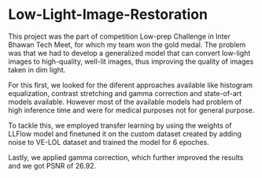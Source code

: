 # Low-Light-Image-Restoration
This project was the part of competition Low-prep Challenge in Inter Bhawan Tech Meet, for which my team won the gold medal. The problem was that we had to develop a generalized model that can convert low-light images to high-quality, well-lit images, thus improving the quality of images taken in dim light.

For this first, we looked for the diferent approaches available like histogram equalization, contrast stretching and gamma correction and state-of-art models available. However most of the available models had problem of high inference time and were for medical purposes not for general purpose. 

To tackle this, we employed transfer learning by using the weights of LLFlow model and finetuned it on the custom dataset created by adding noise to VE-LOL dataset and trained the model for 6 epoches. 

Lastly, we applied gamma correction, which further improved the results and we got PSNR of 26.92.
